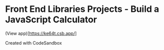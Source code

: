 # Front End Libraries Projects - Build a JavaScript Calculator

(View app)[https://ke64t.csb.app/]

Created with CodeSandbox
